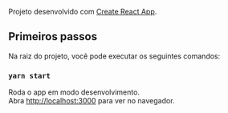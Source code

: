 Projeto desenvolvido com [Create React App](https://github.com/facebook/create-react-app).

## Primeiros passos

Na raiz do projeto, você pode executar os seguintes comandos:

### `yarn start`

Roda o app em modo desenvolvimento.<br />
Abra [http://localhost:3000](http://localhost:3000) para ver no navegador.
